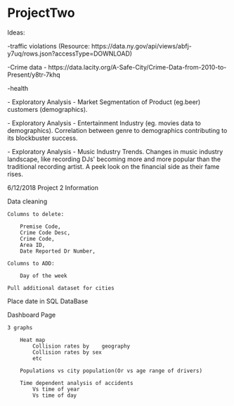 # ProjectTwo

Ideas:
<br>
<p> -traffic violations (Resource: https://data.ny.gov/api/views/abfj-y7uq/rows.json?accessType=DOWNLOAD)
<p> -Crime data - https://data.lacity.org/A-Safe-City/Crime-Data-from-2010-to-Present/y8tr-7khq
<p> -health
<p> - Exploratory Analysis - Market Segmentation of Product (eg.beer) customers (demographics).
<p> - Exploratory Analysis - Entertainment Industry (eg. movies data to demographics). Correlation between genre to demographics contributing to its blockbuster success.
<p> - Exploratory Analysis - Music Industry Trends. Changes in music industry landscape, like recording DJs' becoming more and more popular than the traditional recording artist. A peek look on the financial side as their fame rises.

6/12/2018 Project 2 Information 

Data cleaning
   
    Columns to delete:

        Premise Code,
        Crime Code Desc,
        Crime Code,
        Area ID,
        Date Reported Dr Number,

    Columns to ADD:

        Day of the week 
    
    Pull additional dataset for cities

Place date in SQL DataBase

Dashboard Page

    3 graphs
        
        Heat map 
            Collision rates by    geography
            Collision rates by sex
            etc
        
        Populations vs city population(Or vs age range of drivers)
        
        Time dependent analysis of accidents 
            Vs time of year
            Vs time of day



